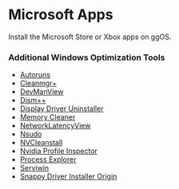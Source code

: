 # Microsoft Apps
Install the Microsoft Store or Xbox apps on ggOS.

### Additional Windows Optimization Tools ###

- [Autoruns]()
- [Cleanmgr+]()
- [DevManView]()
- [Dism++]()
- [Display Driver Uninstaller]()
- [Memory Cleaner]()
- [NetworkLatencyView]()
- [Nsudo]()
- [NVCleanstall]()
- [Nvidia Profile Inspector]()
- [Process Explorer]()
- [Serviwin]()
- [Snappy Driver Installer Origin]()
